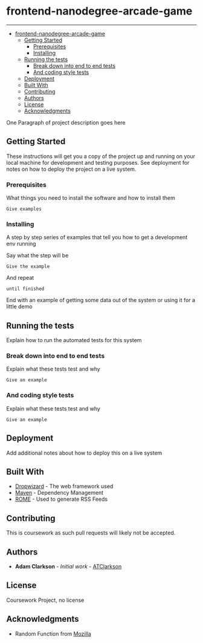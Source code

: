# frontend-nanodegree-arcade-game
---------------------------------

<!-- TOC depthFrom:1 depthTo:6 withLinks:1 updateOnSave:1 orderedList:0 -->

- [frontend-nanodegree-arcade-game](#frontend-nanodegree-arcade-game)
	- [Getting Started <!-- TODO -->](#getting-started-todo-)
		- [Prerequisites <!-- TODO -->](#prerequisites-todo-)
		- [Installing <!-- TODO -->](#installing-todo-)
	- [Running the tests <!-- TODO -->](#running-the-tests-todo-)
		- [Break down into end to end tests <!-- TODO -->](#break-down-into-end-to-end-tests-todo-)
		- [And coding style tests <!-- TODO -->](#and-coding-style-tests-todo-)
	- [Deployment <!-- TODO -->](#deployment-todo-)
	- [Built With <!-- TODO -->](#built-with-todo-)
	- [Contributing](#contributing)
	- [Authors](#authors)
	- [License](#license)
	- [Acknowledgments](#acknowledgments)

<!-- /TOC -->

<!-- TODO --> One Paragraph of project description goes here

## Getting Started <!-- TODO -->

These instructions will get you a copy of the project up and running on your local machine for development and testing purposes. See deployment for notes on how to deploy the project on a live system.

### Prerequisites <!-- TODO -->

What things you need to install the software and how to install them

```
Give examples
```

### Installing <!-- TODO -->

A step by step series of examples that tell you how to get a development env running

Say what the step will be

```
Give the example
```

And repeat

```
until finished
```

End with an example of getting some data out of the system or using it for a little demo

## Running the tests <!-- TODO -->

Explain how to run the automated tests for this system

### Break down into end to end tests <!-- TODO -->

Explain what these tests test and why

```
Give an example
```

### And coding style tests <!-- TODO -->

Explain what these tests test and why

```
Give an example
```

## Deployment <!-- TODO -->

Add additional notes about how to deploy this on a live system

## Built With <!-- TODO -->

* [Dropwizard](http://www.dropwizard.io/1.0.2/docs/) - The web framework used
* [Maven](https://maven.apache.org/) - Dependency Management
* [ROME](https://rometools.github.io/rome/) - Used to generate RSS Feeds

## Contributing

This is coursework as such pull requests will likely not be accepted.

## Authors

* **Adam Clarkson** - *Initial work* - [ATClarkson](https://github.com/atclarkson)

## License

Coursework Project, no license

## Acknowledgments

* Random Function from [Mozilla](https://developer.mozilla.org/en-US/docs/Web/JavaScript/Reference/Global_Objects/Math/random)
